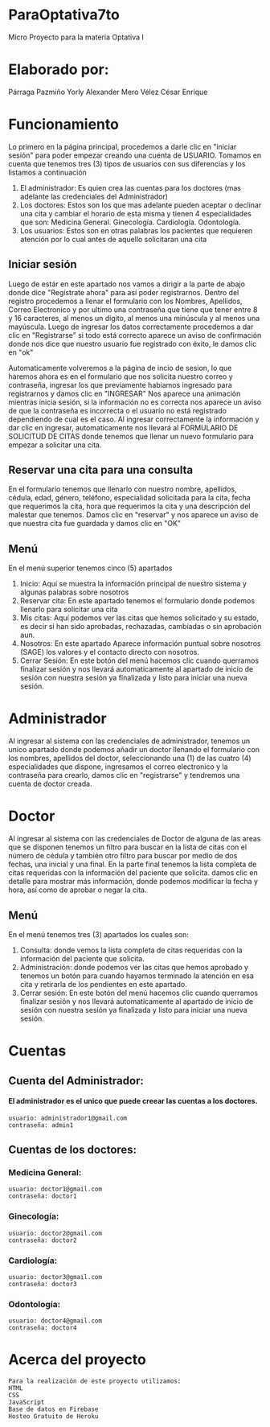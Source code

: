 # ParaOptativa7to
Micro Proyecto para la materia Optativa I

# Elaborado por:
Párraga Pazmiño Yorly Alexander
Mero Vélez César Enrique

# Funcionamiento
Lo primero en la página principal, procedemos a darle clic en "iniciar sesión" para poder empezar creando una cuenta de USUARIO.
Tomamos en cuenta que tenemos tres (3) tipos de usuarios con sus diferencias y los listamos a continuación
1. El administrador: Es quien crea las cuentas para los doctores (mas adelante las credenciales del Administrador)
2. Los doctores: Estos son los que mas adelante pueden aceptar o declinar una cita y cambiar el horario de esta misma y tienen 4 especialidades que son: 
    Medicina General.
    Ginecología.
    Cardiología.
    Odontología.
3. Los usuarios: Estos son en otras palabras los pacientes que requieren atención por lo cual antes de aquello solicitaran una cita

## Iniciar sesión
Luego de estár en este apartado nos vamos a dirigir a la parte de abajo donde dice "Regístrate ahora" para así poder registrarnos.
Dentro del registro procedemos a llenar el formulario con los Nombres, Apellidos, Correo Electronico y por ultimo una contraseña que tiene que tener entre 8 y 16 caracteres, al menos un dígito, al menos una minúscula y al menos una mayúscula.
Luego de ingresar los datos correctamente procedemos a dar clic en "Registrarse" si todo está correcto aparece un aviso de confirmación donde nos dice que nuestro usuario fue registrado con éxito, le damos clic en "ok"

Automaticamente volveremos a la página de incio de sesion, lo que haremos ahora es en el formulario que nos solicita nuestro correo y contraseña, ingresar los que previamente habiamos ingresado para registrarnos y damos clic en "INGRESAR"
Nos aparece una animación mientras inicia sesión, si la información no es correcta nos aparece un aviso de que la contraseña es incorrecta o el usuario no está registrado dependiendo de cual es el caso. Al ingresar correctamente la información y dar clic en ingresar, automaticamente nos llevará al FORMULARIO DE SOLICITUD DE CITAS donde tenemos que llenar un nuevo formulario para empezar a solicitar una cita.
## Reservar una cita para una consulta
En el formulario tenemos que llenarlo con nuestro nombre, apellidos, cédula, edad, género, teléfono, especialidad solicitada para la cita, fecha que requerimos la cita, hora que requerimos la cita y una descripción del malestar que tenemos.
Damos clic en "reservar" y nos aparece un aviso de que nuestra cita fue guardada y damos clic en "OK" 

## Menú
En el menú superior tenemos cinco (5) apartados
1. Inicio: Aquí se muestra la información principal de nuestro sistema y algunas palabras sobre nosotros
2. Reservar cita: En este apartado tenemos el formulario donde podemos llenarlo para solicitar una cita
3. Mis citas: Aquí podemos ver las citas que hemos solicitado y su estado, es decir si han sido aprobadas, rechazadas, cambiadas o sin aprobación aun.
4. Nosotros: En este apartado Aparece información puntual sobre nosotros (SAGE) los valores y el contacto directo con nosotros.
5. Cerrar Sesión: En este botón del menú hacemos clic cuando querramos finalizar sesión y nos llevará automaticamente al apartado de inicio de sesión con nuestra sesión ya finalizada y listo para iniciar una nueva sesión.


# Administrador
Al ingresar al sistema con las credenciales de administrador, tenemos un unico apartado donde podemos añadir un doctor llenando el formulario con los nombres, apellidos del doctor, seleccionando una (1) de las cuatro (4) especialidades que dispone, ingresamos el correo electronico y la contraseña para crearlo, damos clic en "registrarse" y tendremos una cuenta de doctor creada.

# Doctor
Al ingresar al sistema con las credenciales de Doctor de alguna de las areas que se disponen tenemos un filtro para buscar en la lista de citas con el número de cédula y también otro filtro para buscar por medio de dos fechas, una inicial y una final.
En la parte final tenemos la lista completa de citas requeridas con la información del paciente que solicita.
damos clic en detalle para mostrar más información, donde podemos modificar la fecha y hora, así como de aprobar o negar la cita.

## Menú
En el menú tenemos tres (3) apartados los cuales son:
1. Consulta: donde vemos la lista completa de citas requeridas con la información del paciente que solicita.
2. Administración: donde podemos ver las citas que hemos aprobado y tenemos un botón para cuando hayamos terminado la atención en esa cita y retirarla de los pendientes en este apartado.
3. Cerrar sesión: En este botón del menú hacemos clic cuando querramos finalizar sesión y nos llevará automaticamente al apartado de inicio de sesión con nuestra sesión ya finalizada y listo para iniciar una nueva sesión.

# Cuentas
## Cuenta del Administrador:
#### El administrador es el unico que puede creear las cuentas a los doctores.
    usuario: administrador1@gmail.com
    contraseña: admin1

## Cuentas de los doctores:
### Medicina General:
    usuario: doctor1@gmail.com
    contraseña: doctor1
### Ginecología:
    usuario: doctor2@gmail.com
    contraseña: doctor2
### Cardiología:
    usuario: doctor3@gmail.com
    contraseña: doctor3
### Odontología:
    usuario: doctor4@gmail.com
    contraseña: doctor4


# Acerca del proyecto
    Para la realización de este proyecto utilizamos:
    HTML
    CSS
    JavaScript
    Base de datos en Firebase
    Hosteo Gratuito de Heroku